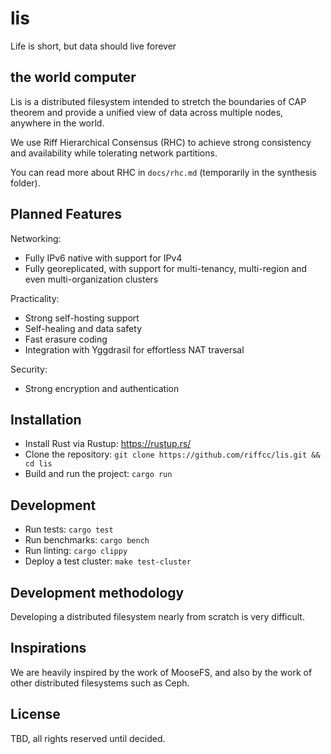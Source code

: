# lis
Life is short, but data should live forever

## the world computer
Lis is a distributed filesystem intended to stretch the boundaries of CAP theorem and provide a unified view of data across multiple nodes, anywhere in the world.

We use Riff Hierarchical Consensus (RHC) to achieve strong consistency and availability while tolerating network partitions.

You can read more about RHC in `docs/rhc.md` (temporarily in the synthesis folder).

## Planned Features

Networking:
* Fully IPv6 native with support for IPv4
* Fully georeplicated, with support for multi-tenancy, multi-region and even multi-organization clusters

Practicality:
* Strong self-hosting support
* Self-healing and data safety
* Fast erasure coding
* Integration with Yggdrasil for effortless NAT traversal

Security:
* Strong encryption and authentication

## Installation
* Install Rust via Rustup: https://rustup.rs/
* Clone the repository: `git clone https://github.com/riffcc/lis.git && cd lis`
* Build and run the project: `cargo run`

## Development
* Run tests: `cargo test`
* Run benchmarks: `cargo bench`
* Run linting: `cargo clippy`
* Deploy a test cluster: `make test-cluster`

## Development methodology
Developing a distributed filesystem nearly from scratch is very difficult.

## Inspirations
We are heavily inspired by the work of MooseFS, and also by the work of other distributed filesystems such as Ceph.

## License
TBD, all rights reserved until decided.
